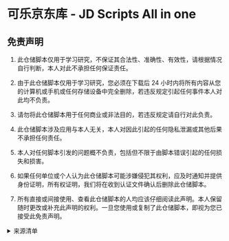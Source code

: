 # 可乐京东库 - JD Scripts All in one
## 免责声明

1. 此仓储脚本仅用于学习研究，不保证其合法性、准确性、有效性，请根据情况自行判断，本人对此不承担任何保证责任。

2. 由于此仓储脚本仅用于学习研究，您必须在下载后 24 小时内将所有内容从您的计算机或手机或任何存储设备中完全删除，若违反规定引起任何事件本人对此均不负责。

3. 请勿将此仓储脚本用于任何商业或非法目的，若违反规定请自行对此负责。

4. 此仓储脚本涉及应用与本人无关，本人对因此引起的任何隐私泄漏或其他后果不承担任何责任。

5. 本人对任何脚本引发的问题概不负责，包括但不限于由脚本错误引起的任何损失和损害。

6. 如果任何单位或个人认为此仓储脚本可能涉嫌侵犯其权利，应及时通知并提供身份证明，所有权证明，我们将在收到认证文件确认后删除此仓储脚本。

7. 所有直接或间接使用、查看此仓储脚本的人均应该仔细阅读此声明。本人保留随时更改或补充此声明的权利。一旦您使用或复制了此仓储脚本，即视为您已接受此免责声明。


<details>
<summary>来源清单</summary>
 
> 来源清单，同步更新，特别感谢这些大佬的付出
  
* [@whyour](https://github.com/whyour)
  
* [@NobyDa](https://github.com/NobyDa)

* [@yangtingxiao](https://github.com/yangtingxiao/)

* [@zooPanda](https://github.com/zooPanda)

* [@chinnkarahoi](https://github.com/cchinnkarahoi)

* [@longzhuzuh](https://github.com/longzhuzhu)

* [@monk-coder](https://github.com/monk-coder)

* [@lxk0301](https://github.com/lxk0301)
  
* [@star261](https://github.com/star261)
  
* [@panghu999](https://github.com/panghu999)
</details>
